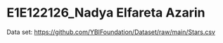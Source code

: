 # E1E122126_Nadya Elfareta Azarin

Data set: https://github.com/YBIFoundation/Dataset/raw/main/Stars.csv
